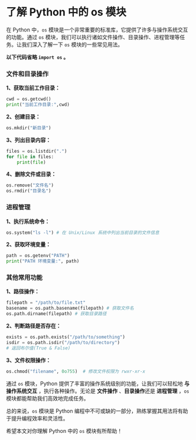 # 了解 Python 中的 os 模块

在 Python 中，`os` 模块是一个非常重要的标准库，它提供了许多与操作系统交互的功能。通过 `os` 模块，我们可以执行诸如文件操作、目录操作、进程管理等任务。让我们深入了解一下 `os` 模块的一些常见用法。

**以下代码省略 `import os` 。**

### 文件和目录操作

**1、获取当前工作目录：**

```python
cwd = os.getcwd()
print("当前工作目录:",cwd)
```

**2、创建目录：**

```python
os.mkdir("新目录")
```

**3、列出目录内容：**

```python
files = os.listdir(".")
for file in files:
    print(file)
```

**4、删除文件或目录：**

```python
os.remove("文件名")
os.rmdir("目录名")
```

### 进程管理

**1、执行系统命令：**

```python
os.system("ls -l") # 在 Unix/Linux 系统中列出当前目录的文件信息
```

**2、获取环境变量：**

```python
path = os.getenv("PATH")
print("PATH 环境变量:", path)
```

### 其他常用功能

**1、路径操作：**

```python
filepath = "/path/to/file.txt"
basename = os.path.basename(filepath) # 获取文件名
os.path.dirname(filepath) # 获取目录路径
```

**2、判断路径是否存在：**

```python
exists = os.path.exists("/path/to/something")
isdir = os.path.isdir("/path/to/directory")
# 返回布尔值(True & False)
```

**3、文件权限操作：**

```python
os.chmod("filename", 0o755)  # 修改文件权限为 rwxr-xr-x
```

通过 `os` 模块，Python 提供了丰富的操作系统级别的功能，让我们可以轻松地 **与操作系统交互** ，执行各种操作。无论是 **文件操作** 、**目录操作**还是 **进程管理** ，`os` 模块都能帮助我们高效地完成任务。

总的来说，`os` 模块是 Python 编程中不可或缺的一部分，熟练掌握其用法将有助于提升编程效率和灵活性。

希望本文对你理解 Python 中的 `os` 模块有所帮助！
